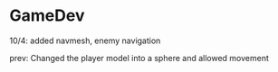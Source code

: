 # GameDev
10/4: added navmesh, enemy navigation

prev: Changed the player model into a sphere and allowed movement
